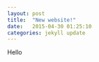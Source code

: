 ```yaml
---
layout: post
title:  "New website!"
date:   2015-04-30 01:25:10
categories: jekyll update
---
```


Hello

